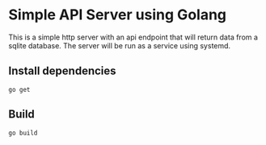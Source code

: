 # Simple API Server using Golang

This is a simple http server with an api endpoint that will return data from a sqlite database. The server will be run as a service using systemd.

## Install dependencies

```shell
go get
```

## Build

```shell
go build
```


